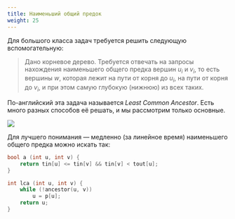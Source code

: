 ```yaml
---
title: Наименьший общий предок
weight: 25
---
```


Для большого класса задач требуется решить следующую вспомогательную:

> Дано корневое дерево. Требуется отвечать на запросы нахождения наименьшего общего предка вершин $u_i$ и $v_i$, то есть вершины $w$, которая лежит на пути от корня до $u_i$, на пути от корня до $v_i$, и при этом самую глубокую (нижнюю) из всех таких.

По-английский эта задача называется *Least Common Ancestor*. Есть много разных способов её решать, и мы рассмотрим только основные.

![](http://homepages.kcbbs.gen.nz/tonyg/pictures/least-common-ancestor.png)

Для лучшего понимания — медленно (за линейное время) наименьшего общего предка можно искать так:

```c++
bool a (int u, int v) {
    return tin[u] <= tin[v] && tin[v] < tout[u];
}

int lca (int u, int v) {
    while (!ancestor(u, v))
        u = p[u];
    return u;
}
```
